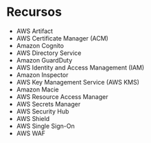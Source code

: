 # Recursos

- AWS Artifact
- AWS Certificate Manager (ACM)
- Amazon Cognito
- AWS Directory Service
- Amazon GuardDuty
- AWS Identity and Access Management (IAM)
- Amazon Inspector
- AWS Key Management Service (AWS KMS)
- Amazon Macie
- AWS Resource Access Manager
- AWS Secrets Manager
- AWS Security Hub
- AWS Shield
- AWS Single Sign-On
- AWS WAF